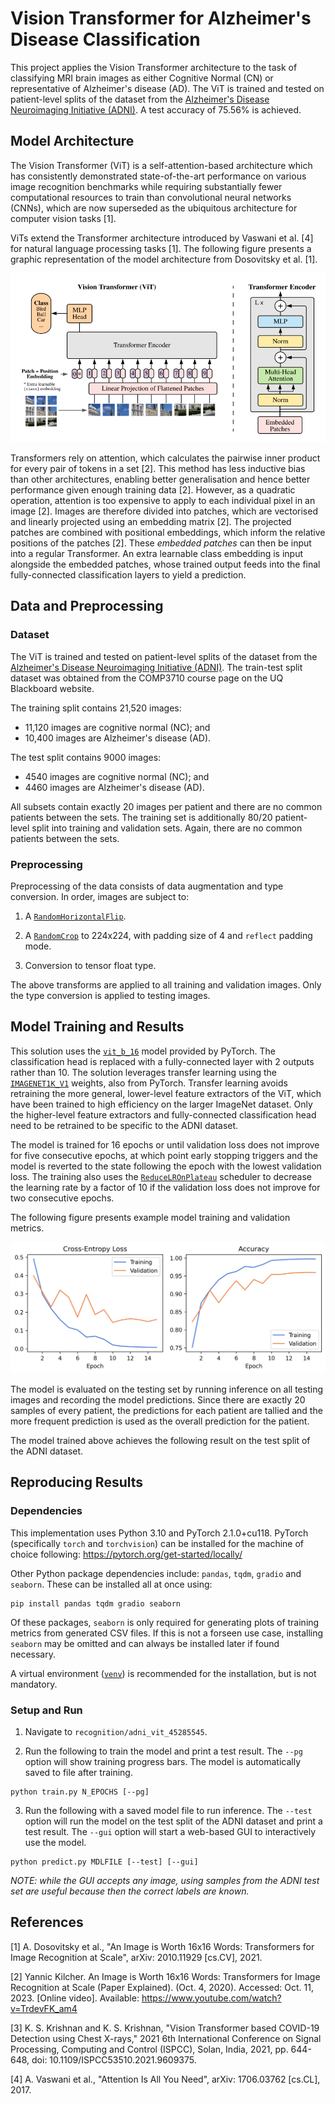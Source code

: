 # Vision Transformer for Alzheimer's Disease Classification

This project applies the Vision Transformer architecture to the task of classifying MRI brain images as either Cognitive Normal (CN) or representative of Alzheimer's disease (AD). The ViT is trained and tested on patient-level splits of the dataset from the [Alzheimer's Disease Neuroimaging Initiative (ADNI)](http://adni.loni.usc.edu). A test accuracy of 75.56% is achieved.

## Model Architecture

The Vision Transformer (ViT) is a self-attention-based architecture which has consistently demonstrated state-of-the-art performance on various image recognition benchmarks while requiring substantially fewer computational resources to train than convolutional neural networks (CNNs), which are now superseded as the ubiquitous architecture for computer vision tasks [1].

ViTs extend the Transformer architecture introduced by Vaswani et al. [4] for natural language processing tasks [1]. The following figure presents a graphic representation of the model architecture from Dosovitsky et al. [1].

![Vision Transformer architecture from [2]](static/vit-model-architecture.png)

Transformers rely on attention, which calculates the pairwise inner product for every pair of tokens in a set [2]. This method has less inductive bias than other architectures, enabling better generalisation and hence better performance given enough training data [2]. However, as a quadratic operation, attention is too expensive to apply to each individual pixel in an image [2]. Images are therefore divided into patches, which are vectorised and linearly projected using an embedding matrix [2]. The projected patches are combined with positional embeddings, which inform the relative positions of the patches [2]. These _embedded patches_ can then be input into a regular Transformer. An extra learnable class embedding is input alongside the embedded patches, whose trained output feeds into the final fully-connected classification layers to yield a prediction.

## Data and Preprocessing

### Dataset

The ViT is trained and tested on patient-level splits of the dataset from the [Alzheimer's Disease Neuroimaging Initiative (ADNI)](http://adni.loni.usc.edu). The train-test split dataset was obtained from the COMP3710 course page on the UQ Blackboard website.

The training split contains 21,520 images:
- 11,120 images are cognitive normal (NC); and
- 10,400 images are Alzheimer's disease (AD).

The test split contains 9000 images:
- 4540 images are cognitive normal (NC); and
- 4460 images are Alzheimer's disease (AD).

All subsets contain exactly 20 images per patient and there are no common patients between the sets. The training set is additionally 80/20 patient-level split into training and validation sets. Again, there are no common patients between the sets.

### Preprocessing

Preprocessing of the data consists of data augmentation and type conversion. In order, images are subject to:

1. A [`RandomHorizontalFlip`](https://pytorch.org/vision/0.15/generated/torchvision.transforms.RandomHorizontalFlip.html).

2. A [`RandomCrop`](https://pytorch.org/vision/main/generated/torchvision.transforms.RandomCrop.html) to 224x224, with padding size of 4 and `reflect` padding mode.

3. Conversion to tensor float type.

The above transforms are applied to all training and validation images. Only the type conversion is applied to testing images.

## Model Training and Results

This solution uses the [`vit_b_16`](https://pytorch.org/vision/main/models/generated/torchvision.models.vit_b_16.html) model provided by PyTorch. The classification head is replaced with a fully-connected layer with 2 outputs rather than 10. The solution leverages transfer learning using the [`IMAGENET1K_V1`](https://pytorch.org/vision/main/models/generated/torchvision.models.vit_b_16.html) weights, also from PyTorch. Transfer learning avoids retraining the more general, lower-level feature extractors of the ViT, which have been trained to high efficiency on the larger ImageNet dataset. Only the higher-level feature extractors and fully-connected classification head need to be retrained to be specific to the ADNI dataset.

The model is trained for 16 epochs or until validation loss does not improve for five consecutive epochs, at which point early stopping triggers and the model is reverted to the state following the epoch with the lowest validation loss. The training also uses the [`ReduceLROnPlateau`](https://pytorch.org/docs/stable/generated/torch.optim.lr_scheduler.ReduceLROnPlateau.html) scheduler to decrease the learning rate by a factor of 10 if the validation loss does not improve for two consecutive epochs.

The following figure presents example model training and validation metrics.

![Sample training metrics](static/adni-vit-metrics-1697362188.png)

The model is evaluated on the testing set by running inference on all testing images and recording the model predictions. Since there are exactly 20 samples of every patient, the predictions for each patient are tallied and the more frequent prediction is used as the overall prediction for the patient.

The model trained above achieves the following result on the test split of the ADNI dataset.

<!-- ```
100%|███████████████████████████| 141/141 [01:53<00:00,  1.24it/s]
Test accuracy: 75.56% (00:01:53.86790)
``` -->

<!-- TODO: add image results; test image and prediction -->

## Reproducing Results

### Dependencies

This implementation uses Python 3.10 and PyTorch 2.1.0+cu118. PyTorch (specifically `torch` and `torchvision`) can be installed for the machine of choice following: https://pytorch.org/get-started/locally/

Other Python package dependencies include: `pandas`, `tqdm`, `gradio` and `seaborn`. These can be installed all at once using:
```
pip install pandas tqdm gradio seaborn
```
Of these packages, `seaborn` is only required for generating plots of training metrics from generated CSV files. If this is not a forseen use case, installing `seaborn` may be omitted and can always be installed later if found necessary.

A virtual environment ([`venv`](https://docs.python.org/3/library/venv.html)) is recommended for the installation, but is not mandatory.

### Setup and Run

1. Navigate to `recognition/adni_vit_45285545`.

2. Run the following to train the model and print a test result. The `--pg` option will show training progress bars. The model is automatically saved to file after training.
```
python train.py N_EPOCHS [--pg]
```

3. Run the following with a saved model file to run inference. The `--test` option will run the model on the test split of the ADNI dataset and print a test result. The `--gui` option will start a web-based GUI to interactively use the model.
```
python predict.py MDLFILE [--test] [--gui]
```

_NOTE: while the GUI accepts any image, using samples from the ADNI test set are useful because then the correct labels are known._

## References

[1] A. Dosovitsky et al., "An Image is Worth 16x16 Words: Transformers for Image Recognition at Scale", arXiv: 2010.11929 [cs.CV], 2021.

[2] Yannic Kilcher. An Image is Worth 16x16 Words: Transformers for Image Recognition at Scale (Paper Explained). (Oct. 4, 2020). Accessed: Oct. 11, 2023. [Online video]. Available: https://www.youtube.com/watch?v=TrdevFK_am4

[3] K. S. Krishnan and K. S. Krishnan, "Vision Transformer based COVID-19 Detection using Chest X-rays," 2021 6th International Conference on Signal Processing, Computing and Control (ISPCC), Solan, India, 2021, pp. 644-648, doi: 10.1109/ISPCC53510.2021.9609375.

[4] A. Vaswani et al., "Attention Is All You Need", arXiv: 1706.03762 [cs.CL], 2017.
